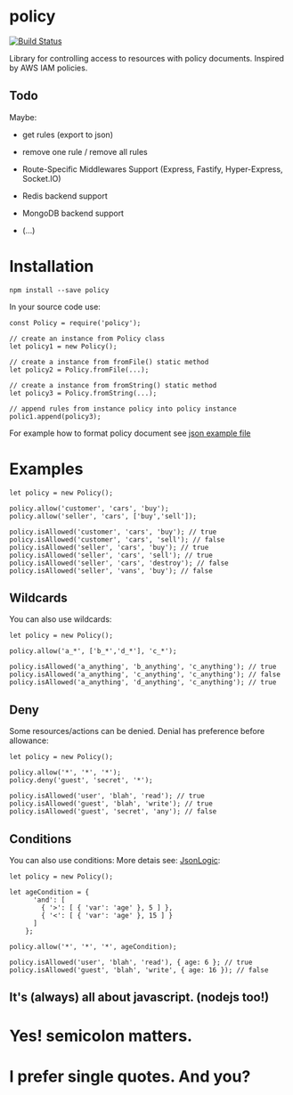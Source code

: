 # policy

[![Build Status](https://travis-ci.org/h2atecnologia/node-policy.svg?branch=master)](https://travis-ci.org/h2atecnologia/node-policy)

Library for controlling access to resources with policy documents. Inspired by AWS IAM policies.

## Todo

Maybe:
- get rules (export to json)
- remove one rule / remove all rules

- Route-Specific Middlewares Support (Express, Fastify, Hyper-Express, Socket.IO)
- Redis backend support
- MongoDB backend support
- (...)

# Installation

```
npm install --save policy
```

In your source code use:
```
const Policy = require('policy');

// create an instance from Policy class
let policy1 = new Policy();

// create a instance from fromFile() static method
let policy2 = Policy.fromFile(...);

// create a instance from fromString() static method
let policy3 = Policy.fromString(...);

// append rules from instance policy into policy instance
polic1.append(policy3);
```

For example how to format policy document see [json example file](https://github.com/h2atecnologia/node-policy/blob/master/test/example.policy.json)

# Examples

```
let policy = new Policy();

policy.allow('customer', 'cars', 'buy');
policy.allow('seller', 'cars', ['buy','sell']);

policy.isAllowed('customer', 'cars', 'buy'); // true
policy.isAllowed('customer', 'cars', 'sell'); // false
policy.isAllowed('seller', 'cars', 'buy'); // true
policy.isAllowed('seller', 'cars', 'sell'); // true
policy.isAllowed('seller', 'cars', 'destroy'); // false
policy.isAllowed('seller', 'vans', 'buy'); // false

```

## Wildcards
You can also use wildcards:
```
let policy = new Policy();

policy.allow('a_*', ['b_*','d_*'], 'c_*');

policy.isAllowed('a_anything', 'b_anything', 'c_anything'); // true
policy.isAllowed('a_anything', 'c_anything', 'c_anything'); // false
policy.isAllowed('a_anything', 'd_anything', 'c_anything'); // true
```

## Deny
Some resources/actions can be denied. Denial has preference before allowance:
```
let policy = new Policy();

policy.allow('*', '*', '*');
policy.deny('guest', 'secret', '*');

policy.isAllowed('user', 'blah', 'read'); // true
policy.isAllowed('guest', 'blah', 'write'); // true
policy.isAllowed('guest', 'secret', 'any'); // false
```

## Conditions
You can also use conditions: More detais see: [JsonLogic](https://github.com/jwadhams/json-logic-js/):
```
let policy = new Policy();

let ageCondition = {
      'and': [
        { '>': [ { 'var': 'age' }, 5 ] },
        { '<': [ { 'var': 'age' }, 15 ] }
      ]
    };

policy.allow('*', '*', '*', ageCondition);

policy.isAllowed('user', 'blah', 'read'), { age: 6 }; // true
policy.isAllowed('guest', 'blah', 'write', { age: 16 }); // false
```

## It's (always) all about javascript. (nodejs too!)

# Yes! semicolon matters.

# I prefer single quotes. And you?

